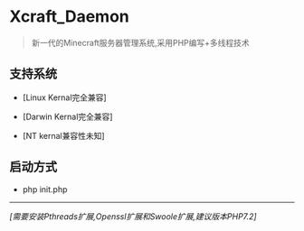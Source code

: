 # Xcraft_Daemon
>新一代的Minecraft服务器管理系统,采用PHP编写+多线程技术

## 支持系统
* [Linux Kernal完全兼容] 

* [Darwin Kernal完全兼容] 

* [NT kernal兼容性未知] 

## 启动方式

* php init.php
---
*[需要安装Pthreads扩展,Openssl扩展和Swoole扩展,建议版本PHP7.2]*